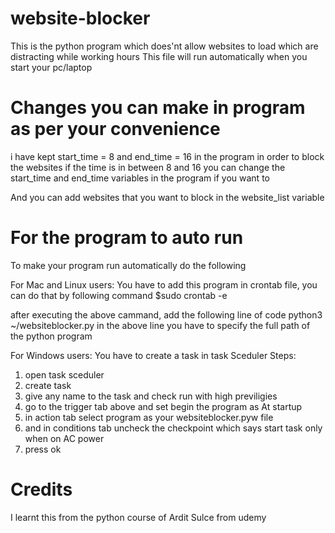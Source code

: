 # website-blocker
This is the python program which does'nt allow websites to load which are distracting while working hours
This file will run automatically when you start your pc/laptop 

# Changes you can make in program as per your convenience
i have kept start_time = 8 and end_time = 16 in the program in order to block the websites if the time is in between 8 and 16
you can change the start_time and end_time variables in the program if you want to

And you can add websites that you want to block in the website_list variable

# For the program to auto run
To make your program run automatically do the following

For Mac and Linux users:
  You have to add this program in crontab file, you can do that by following command
  $sudo crontab -e
  
  after executing the above cammand, add the following line of code
  python3 ~/websiteblocker.py
  in the above line you have to specify the full path of the python program
 
For Windows users:
  You have to create a task in task Sceduler
  Steps:
  1. open task sceduler
  2. create task
  3. give any name to the task and check run with high previligies
  4. go to the trigger tab above and set begin the program as At startup
  5. in action tab select program as your websiteblocker.pyw file
  6. and in conditions tab uncheck the checkpoint which says start task only when on AC power
  7. press ok


# Credits
I learnt this from the python course of Ardit Sulce from udemy
